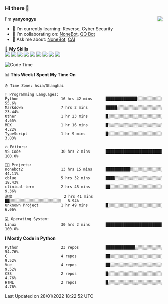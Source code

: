 ### Hi there 👋

<a href="#">
  <img align="right" src="https://github-readme-stats.vercel.app/api?username=yanyongyu&count_private=true&show_icons=true&bg_color=15,f2f7fd,E0EAFC" />
</a>

I'm **yanyongyu**

- 🌱 I’m currently learning: Reverse, Cyber Security
- 👯 I’m collaborating on: [NoneBot](https://github.com/nonebot), [QQ Bot](https://github.com/Mrs4s/go-cqhttp)
- 💬 Ask me about: [NoneBot](https://github.com/nonebot), [CAI](https://github.com/cscs181/CAI)

🌟 **My Skills**  
![](https://img.shields.io/badge/-Python-3e74a2?style=flat-square&logo=Python&logoColor=fff)
![](https://img.shields.io/badge/-Node.js-339933?style=flat-square&logo=Node.js&logoColor=fff)
![](https://img.shields.io/badge/-Vue-4fc08d?style=flat-square&logo=Vue.js&logoColor=fff)
![](https://img.shields.io/badge/-React-2d98ce?style=flat-square&logo=React&logoColor=fff)
![](https://img.shields.io/badge/-Docker-2496ED?style=flat-square&logo=Docker&logoColor=fff)
![](https://img.shields.io/badge/-Linux-000000?style=flat-square&logo=Linux&logoColor=fff)
![](https://img.shields.io/badge/-MySQL-4479A1?style=flat-square&logo=MySQL&logoColor=fff)
![](https://img.shields.io/badge/-Redis-DC382D?style=flat-square&logo=Redis&logoColor=fff)
![](https://img.shields.io/badge/-MongoDB-47A248?style=flat-square&logo=MongoDB&logoColor=fff)

<!--START_SECTION:waka-->
![Code Time](http://img.shields.io/badge/Code%20Time-2%2C069%20hrs%2036%20mins-blue)

📊 **This Week I Spent My Time On** 

```text
⌚︎ Time Zone: Asia/Shanghai

💬 Programming Languages: 
Python                   16 hrs 42 mins      ██████████████░░░░░░░░░░░   55.6% 
Markdown                 7 hrs 2 mins        █████░░░░░░░░░░░░░░░░░░░░   23.44% 
Other                    1 hr 23 mins        █░░░░░░░░░░░░░░░░░░░░░░░░   4.65% 
MDX                      1 hr 16 mins        █░░░░░░░░░░░░░░░░░░░░░░░░   4.22% 
TypeScript               1 hr 9 mins         █░░░░░░░░░░░░░░░░░░░░░░░░   3.83%

🔥 Editors: 
VS Code                  30 hrs 2 mins       █████████████████████████   100.0%

🐱‍💻 Projects: 
nonebot2                 13 hrs 15 mins      ███████████░░░░░░░░░░░░░░   44.11% 
cblue                    5 hrs 32 mins       ████░░░░░░░░░░░░░░░░░░░░░   18.43% 
clinical-term            2 hrs 48 mins       ██░░░░░░░░░░░░░░░░░░░░░░░   9.36% 
进度                       2 hrs 41 mins       ██░░░░░░░░░░░░░░░░░░░░░░░   8.94% 
Unknown Project          1 hr 49 mins        █░░░░░░░░░░░░░░░░░░░░░░░░   6.06%

💻 Operating System: 
Linux                    30 hrs 2 mins       █████████████████████████   100.0%

```

**I Mostly Code in Python** 

```text
Python                   23 repos            █████████████░░░░░░░░░░░░   54.76% 
C                        4 repos             ██░░░░░░░░░░░░░░░░░░░░░░░   9.52% 
Vue                      4 repos             ██░░░░░░░░░░░░░░░░░░░░░░░   9.52% 
CSS                      2 repos             █░░░░░░░░░░░░░░░░░░░░░░░░   4.76% 
HTML                     2 repos             █░░░░░░░░░░░░░░░░░░░░░░░░   4.76%

```



 Last Updated on 28/01/2022 18:22:52 UTC
<!--END_SECTION:waka-->
